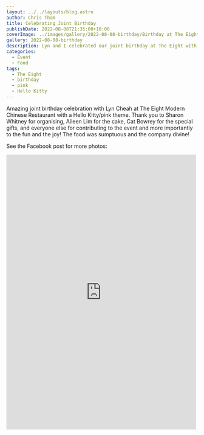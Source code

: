 ```yaml
---
layout: ../../layouts/blog.astro
author: Chris Tham
title: Celebrating Joint Birthday
publishDate: 2022-08-08T21:35:00+10:00
coverImage: ../images/gallery/2022-08-08-birthday/Birthday at The Eight (6).jpeg
gallery: 2022-08-08-birthday
description: Lyn and I celebrated our joint birthday at The Eight with our friends.
categories:
  - Event
  - Food
tags:
  - The Eight
  - birthday
  - pink
  - Hello Kitty
---
```


Amazing joint birthday celebration with Lyn Cheah at The Eight Modern Chinese Restaurant with a Hello Kitty/pink theme. Thank you to Sharon Whitney for organising, Aileen Lim for the cake, Cat Bowrey for the special gifts, and everyone else for contributing to the event and more importantly to the fun and the joy! The food was sumptuous and the company divine!

See the Facebook post for more photos:

<iframe src="https://www.facebook.com/plugins/post.php?href=https%3A%2F%2Fwww.facebook.com%2Fchris1.tham%2Fposts%2Fpfbid01JARBwpBfgAStVNE46rVMsBPx5VpNt6UA3J3DhNPSYZf37FS1MWsJoWe61uYh2xrl&show_text=true&width=500" width="500" height="723" style="border:none;overflow:hidden" scrolling="no" frameborder="0" allowfullscreen="true" allow="autoplay; clipboard-write; encrypted-media; picture-in-picture; web-share"></iframe>
